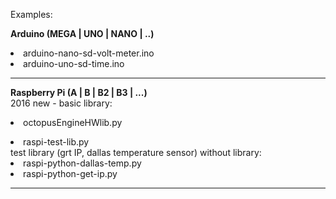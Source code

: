 <head3> Examples:</head3>

<b>Arduino (MEGA | UNO | NANO | ..)</b><br />
<li>arduino-nano-sd-volt-meter.ino<br />
<li>arduino-uno-sd-time.ino<br />
<hr />

<b>Raspberry Pi (A | B | B2 | B3 | ...)</b><br />
2016 new - basic library: <li>octopusEngineHWlib.py<br />
<li>raspi-test-lib.py<br  /> test library (grt IP, dallas temperature sensor)
without library:<br />
<li>raspi-python-dallas-temp.py<br />
<li>raspi-python-get-ip.py<br />

<hr />


